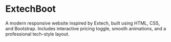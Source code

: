 # ExtechBoot
A modern responsive website inspired by Extech, built using HTML, CSS, and Bootstrap. Includes interactive pricing toggle, smooth animations, and a professional tech-style layout.
